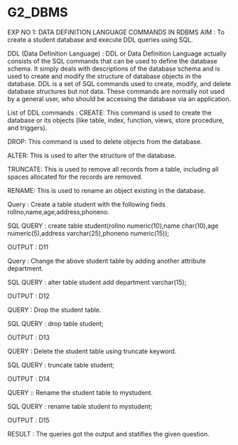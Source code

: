 # G2_DBMS


EXP NO 1: DATA DEFINITION LANGUAGE COMMANDS IN RDBMS
AIM :
To create a student database and execute DDL queries using SQL.

DDL (Data Definition Language) :
DDL or Data Definition Language actually consists of the SQL commands that can be used to define the database schema. It simply deals with descriptions of the database schema and is used to create and modify the structure of database objects in the database. DDL is a set of SQL commands used to create, modify, and delete database structures but not data. These commands are normally not used by a general user, who should be accessing the database via an application.

List of DDL commands :
CREATE: This command is used to create the database or its objects (like table, index, function, views, store procedure, and triggers).

DROP: This command is used to delete objects from the database.

ALTER: This is used to alter the structure of the database.

TRUNCATE: This is used to remove all records from a table, including all spaces allocated for the records are removed.

RENAME: This is used to rename an object existing in the database.

Query :
Create a table student with the following fieds rollno,name,age,address,phoneno.

SQL QUERY :
create table student(rollno numeric(10),name char(10),age numeric(5),address varchar(25),phoneno numeric(15));

OUTPUT :
D11

Query :
Change the above student table by adding another attribute department.

SQL QUERY :
alter table student add department varchar(15);

OUTPUT :
D12

QUERY :
Drop the student table.

SQL QUERY :
drop table student;

OUTPUT :
D13

QUERY :
Delete the student table using truncate keyword.

SQL QUERY :
truncate table student;

OUTPUT :
D14

QUERY ::
Rename the student table to mystudent.

SQL QUERY :
rename table student to mystudent;

OUTPUT :
D15

RESULT :
The queries got the output and statifies the given question.
